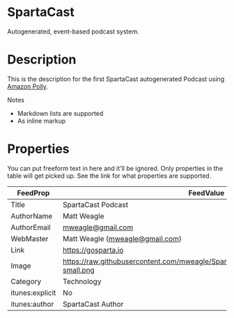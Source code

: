 # SpartaCast

Autogenerated, event-based podcast system.

# Description

This is the description for the first SpartaCast autogenerated Podcast using
[Amazon Polly](https://aws.amazon.com/polly/).

Notes

- Markdown lists are supported
- As inline markup

# Properties

You can put freeform text in here and it'll be ignored. Only properties
in the table will get picked up. See the link for what properties are supported.

| FeedProp     | FeedValue                                                                                                                         |
| --------------- | ------------------------------------------------------------------------------------------------------------------------------------ |
| Title           | SpartaCast Podcast                                                                                                                   |
| AuthorName      | Matt Weagle                                                                                                                          |
| AuthorEmail     | mweagle@gmail.com                                                                                                                    |
| WebMaster       | Matt Weagle (mweagle@gmail.com)                                                                                                      |
| Link            | https://gosparta.io                                                                                                                  |
| Image           | https://raw.githubusercontent.com/mweagle/SpartaCast/master/media/vscodegopher-small.png |
| Category        | Technology                                                                                                                           |
| itunes:explicit | No                                                                                                                                   |
| itunes:author   | SpartaCast Author                                                                                                                    |
